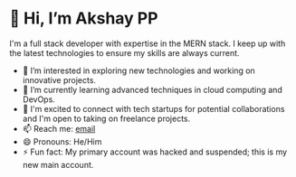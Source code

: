 # 👋 Hi, I’m Akshay PP

I'm a full stack developer with expertise in the MERN stack. I keep up with the latest technologies to ensure my skills are always current.

- 👀 I’m interested in exploring new technologies and working on innovative projects.
- 🌱 I’m currently learning advanced techniques in cloud computing and DevOps.
- 💞️ I'm excited to connect with tech startups for potential collaborations and I'm open to taking on freelance projects.
- 📫 Reach me: [email](mailto:akshayppx007@gmail.com)
- 😄 Pronouns: He/Him
- ⚡ Fun fact: My primary account was hacked and suspended; this is my new main account.
